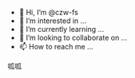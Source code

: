 - 👋 Hi, I’m @czw-fs
- 👀 I’m interested in ...
- 🌱 I’m currently learning ...
- 💞️ I’m looking to collaborate on ...
- 📫 How to reach me ...

<!---
czw-fs/czw-fs is a ✨ special ✨ repository because its `README.md` (this file) appears on your GitHub profile.
You can click the Preview link to take a look at your changes.
--->

呱呱
